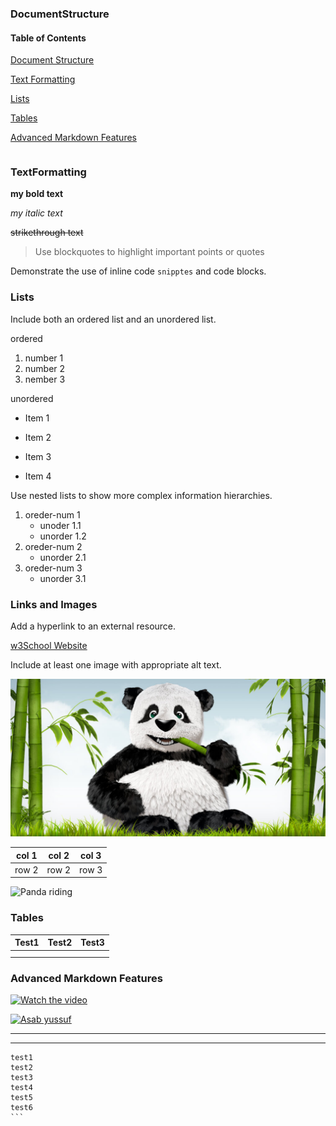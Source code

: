 ### DocumentStructure

#### Table of Contents

[Document Structure](###DocumentStructure)

[Text Formatting](###TextFormatting)

[Lists](###list)

[Tables](###Tables)

[Advanced Markdown Features](###Advanced_Markdown_Features)


|  |  |
| - | - |

### TextFormatting

**my bold text**

*my italic text*

~~strikethrough text~~

> Use blockquotes to highlight important points or quotes

Demonstrate the use of inline code `snipptes` and code blocks.

### Lists

Include both an ordered list and an unordered list.

ordered

1. number 1
2. number 2
3. nember 3

unordered

+ Item 1

* Item 2

- Item 3

+ Item 4

Use nested lists to show more complex information hierarchies.

1. oreder-num 1
   + unoder 1.1
   + unorder 1.2
2. oreder-num 2
   + unorder 2.1
3. oreder-num 3
   + unorder 3.1

### Links and Images

Add a hyperlink to an external resource.

[w3School Website](https://www.w3schools.com/#gsc.tab=0)

Include at least one image with appropriate alt text.

![Panda](Panda.jpg)


| col 1 | col 2 | col 3 |
| ----- | ----- | ----- |
| row 2 | row 2 | row 3 |

![Panda riding](https://img.freepik.com/premium-photo/panda-riding-motorcycle-with-dragon-it_635062-360.jpg)

### Tables



| Test1 | Test2 | Test3 |
| ----- | ----- | ----- |
|       |       |       |
|       |       |       |

### Advanced Markdown Features

[![Watch the video](https://img.youtube.com/vi/nTQUwghvy5Q/default.jpg)](https://youtu.be/nTQUwghvy5Q)

[![Asab yussuf](https://img.youtube.com/vi/rAmUh1PbI6I/default.jpg)](https://www.youtube.com/watch?v=rAmUh1PbI6I)

---

<hr/>

````
test1
test2
test3
test4
test5
test6
```
````
